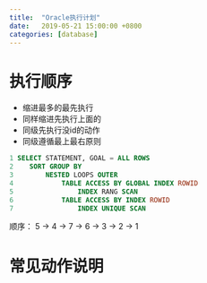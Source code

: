 ```yaml
---
title:  "Oracle执行计划"
date:   2019-05-21 15:00:00 +0800
categories: [database]
---
```


# 执行顺序

* 缩进最多的最先执行
* 同样缩进先执行上面的
* 同级先执行没id的动作
* 同级遵循最上最右原则

```sql
1 SELECT STATEMENT, GOAL = ALL ROWS
2    SORT GROUP BY
3        NESTED LOOPS OUTER
4            TABLE ACCESS BY GLOBAL INDEX ROWID
5                INDEX RANG SCAN
6            TABLE ACCESS BY INDEX ROWID
7                INDEX UNIQUE SCAN
```
顺序： 5 -> 4 -> 7 -> 6 -> 3 -> 2 -> 1

<!--more-->

# 常见动作说明
